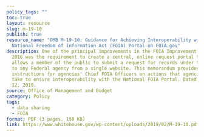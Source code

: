 ```yaml
---
policy_tags: ""
toc: true
layout: resource
slug: m-19-10
publish: true
resource_name: "OMB M-19-10: Guidance for Achieving Interoperability with the
  National Freedom of Information Act (FOIA) Portal on FOIA.gov"
description: One of the principal improvements in the FOIA Improvement Act of
  2016 was the requirement to create a central, online request portal that
  allows a member of the public to submit a request for records under the FOIA
  to any Federal agency from a single website. This memorandum provides
  instructions for agencies' Chief FOIA Officers on actions that agencies must
  take to ensure interoperability with the National FOIA Portal. Dated February
  12, 2019.
source: Office of Management and Budget
category: Policy
tags:
  - data sharing
  - FOIA
format: PDF (3 pages, 158 KB)
link: https://www.whitehouse.gov/wp-content/uploads/2019/02/M-19-10.pdf
---
```

